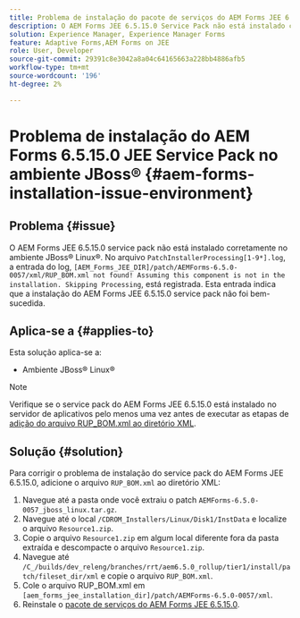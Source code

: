 ```yaml
---
title: Problema de instalação do pacote de serviços do AEM Forms JEE 6.5.15.0 no ambiente JBoss® Linux®
description: O AEM Forms JEE 6.5.15.0 Service Pack não está instalado corretamente no ambiente JBoss® Linux®, as alterações de patch não são aplicadas ao servidor de aplicativos. Adicione o arquivo "RUP_BOM.xml" ao diretório XML.
solution: Experience Manager, Experience Manager Forms
feature: Adaptive Forms,AEM Forms on JEE
role: User, Developer
source-git-commit: 29391c8e3042a8a04c64165663a228bb4886afb5
workflow-type: tm+mt
source-wordcount: '196'
ht-degree: 2%

---
```


# Problema de instalação do AEM Forms 6.5.15.0 JEE Service Pack no ambiente JBoss® {#aem-forms-installation-issue-environment}

## Problema {#issue}

O AEM Forms JEE 6.5.15.0 service pack não está instalado corretamente no ambiente JBoss® Linux®. No arquivo `PatchInstallerProcessing[1-9*].log`, a entrada do log, `[AEM_Forms_JEE_DIR]/patch/AEMForms-6.5.0-0057/xml/RUP_BOM.xml not found! Assuming this component is not in the installation. Skipping Processing`, está registrada. Esta entrada indica que a instalação do AEM Forms JEE 6.5.15.0 service pack não foi bem-sucedida.

## Aplica-se a {#applies-to}

Esta solução aplica-se a:
* Ambiente JBoss® Linux®

>[!NOTE]
>
> Verifique se o service pack do AEM Forms JEE 6.5.15.0 está instalado no servidor de aplicativos pelo menos uma vez antes de executar as etapas de [adição do arquivo RUP_BOM.xml ao diretório XML](#solution-solution).

## Solução {#solution}

Para corrigir o problema de instalação do service pack do AEM Forms JEE 6.5.15.0, adicione o arquivo `RUP_BOM.xml` ao diretório XML:
1. Navegue até a pasta onde você extraiu o patch `AEMForms-6.5.0-0057_jboss_linux.tar.gz`.
1. Navegue até o local `/CDROM_Installers/Linux/Disk1/InstData` e localize o arquivo `Resource1.zip`.
1. Copie o arquivo `Resource1.zip` em algum local diferente fora da pasta extraída e descompacte o arquivo `Resource1.zip`.
1. Navegue até `/C_/builds/dev_releng/branches/rrt/aem6.5.0_rollup/tier1/install/patch/fileset_dir/xml` e copie o arquivo `RUP_BOM.xml`.
1. Cole o arquivo RUP_BOM.xml em `[aem_forms_jee_installation_dir]/patch/AEMForms-6.5.0-0057/xml`.
1. Reinstale o [pacote de serviços do AEM Forms JEE 6.5.15.0](https://experienceleague.adobe.com/docs/experience-manager-release-information/aem-release-updates/forms-updates/aem-forms-releases.html).
